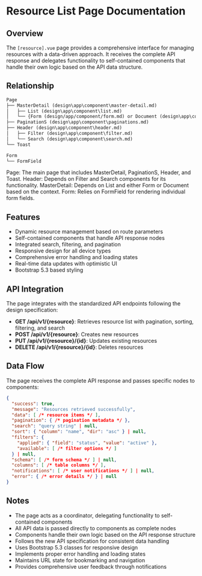 # Resource List Page Documentation

## Overview

The `[resource].vue` page provides a comprehensive interface for managing resources with a data-driven approach. It receives the complete API response and delegates functionality to self-contained components that handle their own logic based on the API data structure.

## Relationship

```markdown
Page
├── MasterDetail (design\app\component\master-detail.md)
│   ├── List (design\app\component\list.md)
│   └── {Form (design/app/component/form.md) or Document (design\app\component\document.md)}
├── PaginationS (design\app\component\paginations.md)
├── Header (design\app\component\header.md)
│   ├── Filter (design\app\component\filter.md)
│   └── Search (design\app\component\search.md)
└── Toast

Form
└── FormField
```

Page: The main page that includes MasterDetail, PaginationS, Header, and Toast.
Header: Depends on Filter and Search components for its functionality.
MasterDetail: Depends on List and either Form or Document based on the context.
Form: Relies on FormField for rendering individual form fields.

## Features

- Dynamic resource management based on route parameters
- Self-contained components that handle API response nodes
- Integrated search, filtering, and pagination
- Responsive design for all device types
- Comprehensive error handling and loading states
- Real-time data updates with optimistic UI
- Bootstrap 5.3 based styling

## API Integration

The page integrates with the standardized API endpoints following the design specification:

- **GET /api/v1/{resource}**: Retrieves resource list with pagination, sorting, filtering, and search
- **POST /api/v1/{resource}**: Creates new resources
- **PUT /api/v1/{resource}/{id}**: Updates existing resources
- **DELETE /api/v1/{resource}/{id}**: Deletes resources

## Data Flow

The page receives the complete API response and passes specific nodes to components:

```json
{
  "success": true,
  "message": "Resources retrieved successfully",
  "data": [ /* resource items */ ],
  "pagination": { /* pagination metadata */ },
  "search": "query string" | null,
  "sort": { "column": "name", "dir": "asc" } | null,
  "filters": {
    "applied": { "field": "status", "value": "active" },
    "available": [ /* filter options */ ]
  } | null,
  "schema": [ /* form schema */ ] | null,
  "columns": [ /* table columns */ ],
  "notifications": [ /* user notifications */ ] | null,
  "error": { /* error details */ } | null
}
```


## Notes

- The page acts as a coordinator, delegating functionality to self-contained components
- All API data is passed directly to components as complete nodes
- Components handle their own logic based on the API response structure
- Follows the new API specification for consistent data handling
- Uses Bootstrap 5.3 classes for responsive design
- Implements proper error handling and loading states
- Maintains URL state for bookmarking and navigation
- Provides comprehensive user feedback through notifications
